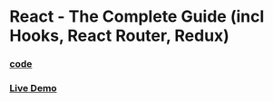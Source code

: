 # React - The Complete Guide (incl Hooks, React Router, Redux)

### [code](../../code/-25-replace-redux/products-app-project/)

### [Live Demo](https://abdelrahman-replace-redux.netlify.app/)
